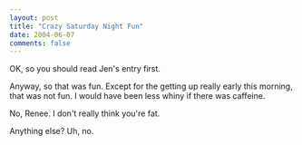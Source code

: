 ```yaml
---
layout: post
title: "Crazy Saturday Night Fun"
date: 2004-06-07
comments: false
---
```

OK, so you should read Jen's entry first.




Anyway, so that was fun. Except for the getting up really early this morning,
that was not fun. I would have been less whiny if there was caffeine.




No, Renee. I don't really think you're fat.




Anything else? Uh, no.

